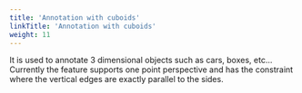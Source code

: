 ```yaml
---
title: 'Annotation with cuboids'
linkTitle: 'Annotation with cuboids'
weight: 11
---
```


It is used to annotate 3 dimensional objects such as cars, boxes, etc...
Currently the feature supports one point perspective and has the constraint
where the vertical edges are exactly parallel to the sides.
